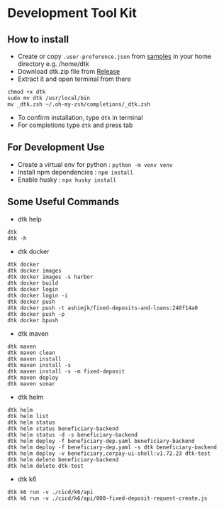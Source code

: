 # Development Tool Kit

## How to install
- Create or copy `.user-preference.json` from [samples](https://github.com/ajk-hub/dtk/blob/main/samples/.user-preference.json)
in your home directory e.g. /home/dtk 
- Download dtk.zip file from [Release](https://github.com/ajk-hub/dtk/releases)
- Extract it and open terminal from there
```shell
chmod +x dtk
sudo mv dtk /usr/local/bin
mv _dtk.zsh ~/.oh-my-zsh/completions/_dtk.zsh
```
- To confirm installation, type `dtk` in terminal 
- For completions type `dtk` and press tab


## For Development Use
- Create a virtual env for python : `python -m venv venv` 
- Install npm dependencies : `npm install`
- Enable husky : `npx husky install`

## Some Useful Commands
- dtk help
```
dtk
dtk -h
```

- dtk docker
```
dtk docker
dtk docker images
dtk docker images -s harbor
dtk docker build
dtk docker login
dtk docker login -i
dtk docker push
dtk docker push -t ashimjk/fixed-deposits-and-loans:248f14a0
dtk docker push -p
dtk docker bpush
```

- dtk maven
```
dtk maven
dtk maven clean
dtk maven install
dtk maven install -s
dtk maven install -s -m fixed-deposit
dtk maven deploy
dtk maven sonar
```

- dtk helm
```
dtk helm
dtk helm list
dtk helm status
dtk helm status beneficiary-backend
dtk helm status -d -s beneficiary-backend
dtk helm deploy -f beneficiary-dep.yaml beneficiary-backend
dtk helm deploy -f beneficiary-dep.yaml -s dtk beneficiary-backend
dtk helm deploy -v beneficiary,corpay-ui-shell:v1.72.23 dtk-test
dtk helm delete beneficiary-backend
dtk helm delete dtk-test
```

- dtk k6
```
dtk k6 run -v ./cicd/k6/api
dtk k6 run -v ./cicd/k6/api/000-fixed-deposit-request-create.js
```